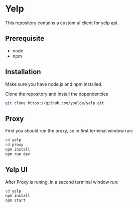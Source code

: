 # Yelp

This repository contains a custom ui client for yelp api.

## Prerequisite
* node
* npm

## Installation
Make sure you have node.js and npm installed.

Clone the repository and install the dependencies

```bash
git clone https://github.com/yoelge/yelp.git
```

## Proxy
First you should run the proxy, so in first terminal window run:

```bash
cd yelp
cd proxy
npm install
npm run dev
```

## Yelp UI
After Proxy is runing, in a second terminal window run:

```bash
cd yelp
npm install
npm start
```
